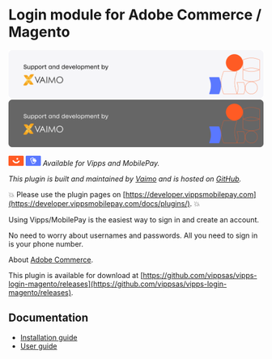 <!-- START_METADATA
---
title: Vipps/MobilePay Login for Adobe Commerce / Magento
sidebar_label: Introduction
sidebar_position: 1
description: Allow customers to log in to Adobe Commerce websites using the Vipps or MobilePay app.
hide_table_of_contents: true
pagination_next: null
pagination_prev: null
---
END_METADATA -->

# Login module for Adobe Commerce / Magento

![Support and development by Vaimo ](./docs/images/vaimo.svg#gh-light-mode-only)![Support and development by Vaimo](./docs/images/vaimo_dark.svg#gh-dark-mode-only)

![Vipps](./docs/images/vipps.png) ![MobilePay](./docs/images/mp.png) *Available for Vipps and MobilePay.*

*This plugin is built and maintained by [Vaimo](https://www.vaimo.com/) and is hosted on [GitHub](https://github.com/vippsas/vipps-login-magento).*

<!-- START_COMMENT -->
💥 Please use the plugin pages on [https://developer.vippsmobilepay.com](https://developer.vippsmobilepay.com/docs/plugins/). 💥
<!-- END_COMMENT -->


Using Vipps/MobilePay is the easiest way to sign in and create an account.

No need to worry about usernames and passwords. All you need to sign in is your phone number.

About [Adobe Commerce](https://experienceleague.adobe.com/en/browse/commerce).

This plugin is available for download at
[https://github.com/vippsas/vipps-login-magento/releases](https://github.com/vippsas/vipps-login-magento/releases).

## Documentation

* [Installation guide](INSTALL.md)
* [User guide](Technical-User-Guide.md)
